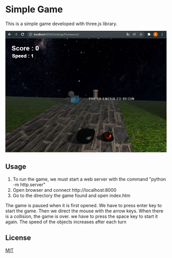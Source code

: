# Simple Game

This is a simple game developed with three.js library.


![Screenshot](1.png)

## Usage

1. To run the game, we must start a web server with the command "python -m
http.server" 
2. Open browser and connect http://localhost:8000
3. Go to the directory the game found and open index.htm

The game is paused when it is first opened. We have to press enter key to start the game.
Then we direct the mouse with the arrow keys. When there is a collision, the game is over.
we have to press the space key to start it again. The speed of the objects increases after
each turn

## License
[MIT](https://choosealicense.com/licenses/mit/)